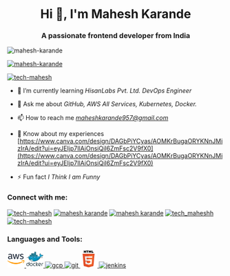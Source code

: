 <h1 align="center">Hi 👋, I'm Mahesh Karande</h1>
<h3 align="center">A passionate frontend developer from India</h3>

<p align="left"> <img src="https://komarev.com/ghpvc/?username=mahesh-karande&label=Profile%20views&color=0e75b6&style=flat" alt="mahesh-karande" /> </p>

<p align="left"> <a href="https://github.com/ryo-ma/github-profile-trophy"><img src="https://github-profile-trophy.vercel.app/?username=mahesh-karande" alt="mahesh-karande" /></a> </p>

<p align="left"> <a href="https://twitter.com/tech-mahesh" target="blank"><img src="https://img.shields.io/twitter/follow/tech-mahesh?logo=twitter&style=for-the-badge" alt="tech-mahesh" /></a> </p>

- 🌱 I’m currently learning *HisanLabs Pvt. Ltd. DevOps Engineer*

- 💬 Ask me about *GitHub, AWS All Services, Kubernetes, Docker.*

- 📫 How to reach me *maheshkarande957@gmail.com*

- 📄 Know about my experiences [https://www.canva.com/design/DAGbPiYCyas/AOMKrBugaORYKNnJMizIrA/edit?ui=eyJEIjp7IlAiOnsiQiI6ZmFsc2V9fX0](https://www.canva.com/design/DAGbPiYCyas/AOMKrBugaORYKNnJMizIrA/edit?ui=eyJEIjp7IlAiOnsiQiI6ZmFsc2V9fX0)

- ⚡ Fun fact *I Think I am Funny*

<h3 align="left">Connect with me:</h3>
<p align="left">
<a href="https://twitter.com/tech-mahesh" target="blank"><img align="center" src="https://raw.githubusercontent.com/rahuldkjain/github-profile-readme-generator/master/src/images/icons/Social/twitter.svg" alt="tech-mahesh" height="30" width="40" /></a>
<a href="https://linkedin.com/in/mahesh karande" target="blank"><img align="center" src="https://raw.githubusercontent.com/rahuldkjain/github-profile-readme-generator/master/src/images/icons/Social/linked-in-alt.svg" alt="mahesh karande" height="30" width="40" /></a>
<a href="https://fb.com/mahesh karande" target="blank"><img align="center" src="https://raw.githubusercontent.com/rahuldkjain/github-profile-readme-generator/master/src/images/icons/Social/facebook.svg" alt="mahesh karande" height="30" width="40" /></a>
<a href="https://instagram.com/tech_maheshh" target="blank"><img align="center" src="https://raw.githubusercontent.com/rahuldkjain/github-profile-readme-generator/master/src/images/icons/Social/instagram.svg" alt="tech_maheshh" height="30" width="40" /></a>
<a href="https://www.youtube.com/c/tech-mahesh" target="blank"><img align="center" src="https://raw.githubusercontent.com/rahuldkjain/github-profile-readme-generator/master/src/images/icons/Social/youtube.svg" alt="tech-mahesh" height="30" width="40" /></a>
</p>

<h3 align="left">Languages and Tools:</h3>
<p align="left"> <a href="https://aws.amazon.com" target="_blank" rel="noreferrer"> <img src="https://raw.githubusercontent.com/devicons/devicon/master/icons/amazonwebservices/amazonwebservices-original-wordmark.svg" alt="aws" width="40" height="40"/> </a> <a href="https://www.docker.com/" target="_blank" rel="noreferrer"> <img src="https://raw.githubusercontent.com/devicons/devicon/master/icons/docker/docker-original-wordmark.svg" alt="docker" width="40" height="40"/> </a> <a href="https://cloud.google.com" target="_blank" rel="noreferrer"> <img src="https://www.vectorlogo.zone/logos/google_cloud/google_cloud-icon.svg" alt="gcp" width="40" height="40"/> </a> <a href="https://git-scm.com/" target="_blank" rel="noreferrer"> <img src="https://www.vectorlogo.zone/logos/git-scm/git-scm-icon.svg" alt="git" width="40" height="40"/> </a> <a href="https://www.w3.org/html/" target="_blank" rel="noreferrer"> <img src="https://raw.githubusercontent.com/devicons/devicon/master/icons/html5/html5-original-wordmark.svg" alt="html5" width="40" height="40"/> </a> <a href="https://www.jenkins.io" target="_blank" rel="noreferrer"> <img src="https://www.vectorlogo.zone/logos/jenkins/jenkins-icon.svg" alt="jenkins" width="40" height="40"/> </a> <a href="https://kubernetes.io" target="_blank" rel="noreferrer"> <img src="https://w…
